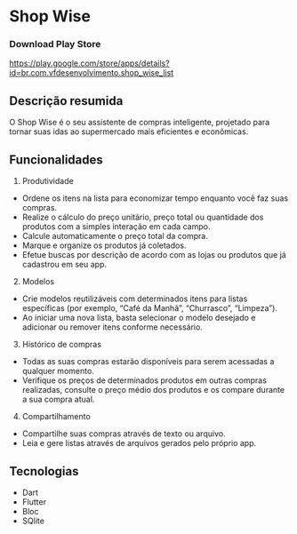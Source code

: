 # Shop Wise

### Download Play Store
https://play.google.com/store/apps/details?id=br.com.vfdesenvolvimento.shop_wise_list
 
## Descrição resumida
O Shop Wise é o seu assistente de compras inteligente, projetado para tornar suas idas ao supermercado mais eficientes e econômicas. 

## Funcionalidades
1. Produtividade
- Ordene os itens na lista para economizar tempo enquanto você faz suas compras.
- Realize o cálculo do preço unitário, preço total ou quantidade dos produtos com a simples interação em cada campo.
- Calcule automaticamente o preço total da compra.
- Marque e organize os produtos já coletados.
- Efetue buscas por descrição de acordo com as lojas ou produtos que já cadastrou em seu app.

2. Modelos
- Crie modelos reutilizáveis com determinados itens para listas específicas (por exemplo, “Café da Manhã”, “Churrasco”, “Limpeza”).
- Ao iniciar uma nova lista, basta selecionar o modelo desejado e adicionar ou remover itens conforme necessário.

3. Histórico de compras 
- Todas as suas compras estarão disponíveis para serem acessadas a qualquer momento.
- Verifique os preços de determinados produtos em outras compras realizadas, consulte o preço médio dos produtos e os compare durante a sua compra atual.

4. Compartilhamento
- Compartilhe suas compras através de texto ou arquivo.
- Leia e gere listas através de arquivos gerados pelo próprio app.

## Tecnologias
- Dart
- Flutter
- Bloc
- SQlite
